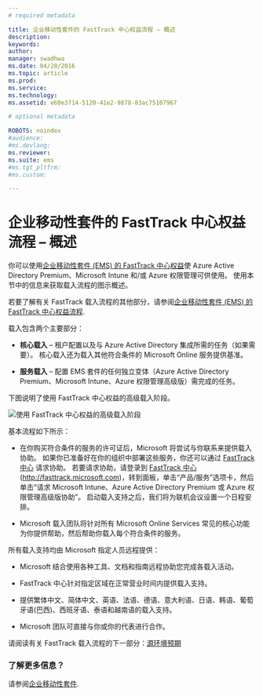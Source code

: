 ```yaml
---
# required metadata

title: 企业移动性套件的 FastTrack 中心权益流程 – 概述
description:
keywords:
author: 
manager: swadhwa
ms.date: 04/28/2016
ms.topic: article
ms.prod:
ms.service:
ms.technology:
ms.assetid: e60e3714-5120-41e2-9878-83ac75107967

# optional metadata

ROBOTS: noindex
#audience:
#ms.devlang:
ms.reviewer: 
ms.suite: ems
#ms.tgt_pltfrm:
#ms.custom:

---
```


# 企业移动性套件的 FastTrack 中心权益流程 – 概述

你可以使用[企业移动性套件 (EMS) 的 FastTrack 中心权益](fasttrack-center-benefit-for-enterprise-mobility-suite-ems.md)使 Azure Active Directory Premium、Microsoft Intune 和/或 Azure 权限管理可供使用。 使用本节中的信息来获取载入流程的图示概述。

若要了解有关 FastTrack 载入流程的其他部分，请参阅[企业移动性套件 (EMS) 的 FastTrack 中心权益流程](fasttrack-center-benefit-process-for-enterprise-mobility-suite-ems.md).


载入包含两个主要部分：

-   **核心载入** – 租户配置以及与 Azure Active Directory 集成所需的任务（如果需要）。 核心载入还为载入其他符合条件的 Microsoft Online 服务提供基准。

-   **服务载入** – 配置 EMS 套件的任何独立变体（Azure Active Directory Premium、Microsoft Intune、Azure 权限管理高级版）需完成的任务。

下图说明了使用 FastTrack 中心权益的高级载入阶段。

![使用 FastTrack 中心权益的高级载入阶段](./media/ft-1-onboarding-process.png)

基本流程如下所示：

- 在你购买符合条件的服务的许可证后，Microsoft 将尝试与你联系来提供载入协助。 如果你已准备好在你的组织中部署这些服务，你还可以通过 [FastTrack 中心](http://fasttrack.microsoft.com/) 请求协助。 若要请求协助，请登录到 [FastTrack 中心](http://fasttrack.microsoft.com/) (http://fasttrack.microsoft.com)，转到面板，单击“产品/服务”选项卡，然后单击“请求 Microsoft Intune、Azure Active Directory Premium 或 Azure 权限管理高级版协助”。 启动载入支持之后，我们将为联机会议设置一个日程安排。

-   Microsoft 载入团队将针对所有 Microsoft Online Services 常见的核心功能为你提供帮助，然后帮助你载入每个符合条件的服务。

所有载入支持均由 Microsoft 指定人员远程提供：

-   Microsoft 结合使用各种工具、文档和指南远程协助您完成各载入活动。

-   FastTrack 中心针对指定区域在正常营业时间内提供载入支持。

-   提供繁体中文、简体中文、英语、法语、德语、意大利语、日语、韩语、葡萄牙语(巴西)、西班牙语、泰语和越南语的载入支持。

-   Microsoft 团队可直接与你或你的代表进行合作。

请阅读有关 FastTrack 载入流程的下一部分：[源环境预期](fasttrack-center-benefit-process-for-ems-environment-expectations.md)

### 了解更多信息？
请参阅[企业移动性套件](https://www.microsoft.com/en-us/server-cloud/enterprise-mobility/overview.aspx).



<!--HONumber=May16_HO1-->


